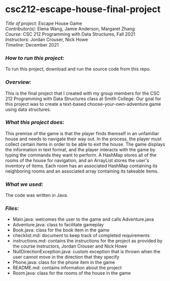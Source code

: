 # csc212-escape-house-final-project

*Title of project:* Escape House Game      
*Contributor(s):* Elena Wang, Jamie Anderson, Margaret Zhang      
*Course:* CSC 212 Programming with Data Structures, Fall 2021      
*Instructors:* Jordan Crouser, Nick Howe      
*Timeline:* December 2021      

### *How to run this project:*      
To run this project, download and run the source code from this repo.

### *Overview:*      
This is the final project that I created with my group members for the CSC 212 Programming with Data Structures class at Smith College. Our goal for this project was to create a text-based choose-your-own-adventure game using data structures.

### *What this project does:*     
This premise of the game is that the player finds themself in an unfamiliar house and needs to navigate their way out. In the process, the player must collect certain items in order to be able to exit the house. The game displays the information in text format, and the player interacts with the game by typing the commands they want to perform. A HashMap stores all of the rooms of the house for navigation, and an ArrayList stores the user's inventory of items. Each room has an associated HashMap containing its neighboring rooms and an associated array containing its takeable items.

### *What we used:*      
The code was written in Java.

### *Files:*   
* Main.java: welcomes the user to the game and calls Adventure.java
* Adventure.java: class to facilitate gameplay
* Book.java: class for the book item in the game
* checklist.md: document to keep track of completed requirements
* instructions.md: contains the instructions for the project as provided by the course instructors, Jordan Crouser and Nick Howe
* NullDirectionException.java: custom exception that is thrown when the user cannot move in the direction that they specify
* Phone.java: class for the phone item in the game
* README.md: contains information about the project
* Room.java: class for the rooms of the house in the game

